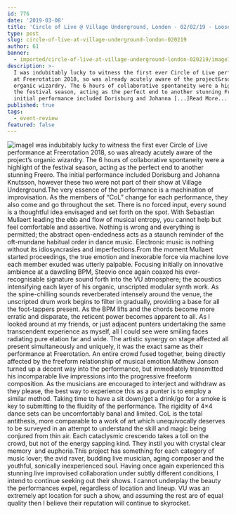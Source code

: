 ```yaml
---
id: 776
date: '2019-03-08'
title: 'Circle of Live @ Village Underground, London - 02/02/19 - Loose Lips'
type: post
slug: circle-of-live-at-village-underground-london-020219
author: 61
banner:
  - imported/circle-of-live-at-village-underground-london-020219/image776.jpeg
description: >-
  I was indubitably lucky to witness the first ever Circle of Live performance
  at Freerotation 2018, so was already acutely aware of the project&rsquo;s
  organic wizardry. The 6 hours of collaborative spontaneity were a highlight of
  the festival season, acting as the perfect end to another stunning Freero. The
  initial performance included Dorisburg and Johanna [...]Read More...
published: true
tags:
  - event-review
featured: false
---
```

![image](../imported/circle-of-live-at-village-underground-london-020219/image776.jpeg)I was indubitably lucky to witness the first ever Circle of Live performance at Freerotation 2018, so was already acutely aware of the project’s organic wizardry. The 6 hours of collaborative spontaneity were a highlight of the festival season, acting as the perfect end to another stunning Freero. The initial performance included Dorisburg and Johanna Knutsson, however these two were not part of their show at Village Underground.The very essence of the performance is a machination of improvisation. As the members of “CoL” change for each performance, they also come and go throughout the set. There is no forced input, every sound is a thoughtful idea envisaged and set forth on the spot. With Sebastian Mullaert leading the ebb and flow of musical entropy, you cannot help but feel comfortable and assertive. Nothing is wrong and everything is permitted; the abstract open-endedness acts as a staunch reminder of the oft-mundane habitual order in dance music. Electronic music is nothing without its idiosyncrasies and imperfections.From the moment Mullaert started proceedings, the true emotion and inexorable force via machine love each member exuded was utterly palpable. Focusing initially on innovative ambience at a dawdling BPM, Steevio once again coaxed his ever-recognisable signature sound forth into the VU atmosphere; the acoustics intensifying each layer of his organic, unscripted modular synth work. As the spine-chilling sounds reverberated intensely around the venue, the unscripted drum work begins to filter in gradually, providing a base for all the foot-tappers present. As the BPM lifts and the chords become more erratic and disparate, the reticent power becomes apparent to all. As I looked around at my friends, or just adjacent punters undertaking the same transcendent experience as myself, all I could see were smiling faces radiating pure elation far and wide. The artistic synergy on stage affected all present simultaneously and uniquely, it was the exact same as their performance at Freerotation. An entire crowd fused together, being directly affected by the freeform relationship of musical emotion.Mathew Jonson turned up a decent way into the performance, but immediately transmitted his incomparable live impressions into the progressive freeform composition. As the musicians are encouraged to interject and withdraw as they please, the best way to experience this as a punter is to employ a similar method. Taking time to have a sit down/get a drink/go for a smoke is key to submitting to the fluidity of the performance. The rigidity of 4×4 dance sets can be uncomfortably banal and limited. CoL is the total antithesis, more comparable to a work of art which unequivocally deserves to be surveyed in an attempt to understand the skill and magic being conjured from thin air. Each cataclysmic crescendo takes a toll on the crowd, but not of the energy sapping kind. They instil you with crystal clear memory  and euphoria.This project has something for each category of music lover; the avid raver, budding live musician, aging composer and the youthful, sonically inexperienced soul. Having once again experienced this stunning live improvised collaboration under subtly different conditions, I intend to continue seeking out their shows. I cannot underplay the beauty the performances expel, regardless of location and lineup. VU was an extremely apt location for such a show, and assuming the rest are of equal quality then I believe their reputation will continue to skyrocket.